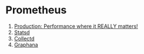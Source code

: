 # Prometheus

1. [Production: Performance where it REALLY matters!](http://apmblog.dynatrace.com/2015/12/01/production-performance-where-it-really-matters/)
2. [Statsd](https://github.com/bitly/statsdaemon)
3. [Collectd](https://www.digitalocean.com/community/tutorials/how-to-configure-collectd-to-gather-system-metrics-for-graphite-on-ubuntu-14-04)
4. [Graphana](http://play.grafana.org/)
